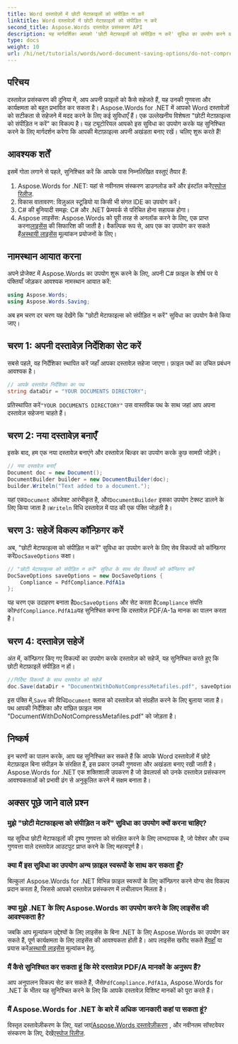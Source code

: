 ```yaml
---
title: Word दस्तावेज़ों में छोटी मेटाफ़ाइलों को संपीड़ित न करें
linktitle: Word दस्तावेज़ों में छोटी मेटाफ़ाइलों को संपीड़ित न करें
second_title: Aspose.Words दस्तावेज़ प्रसंस्करण API
description: यह मार्गदर्शिका आपको 'छोटी मेटाफाइलों को संपीड़ित न करें' सुविधा का उपयोग करने की चरण-दर-चरण प्रक्रिया से परिचित कराती है, तथा यह सुनिश्चित करती है कि आपके दस्तावेज़ सहेजने की पूरी प्रक्रिया के दौरान अपनी अखंडता और गुणवत्ता बनाए रखें।
type: docs
weight: 10
url: /hi/net/tutorials/words/word-document-saving-options/do-not-compress-small-metafiles-word-documents/
---
```

## परिचय

दस्तावेज़ प्रसंस्करण की दुनिया में, आप अपनी फ़ाइलों को कैसे सहेजते हैं, यह उनकी गुणवत्ता और कार्यक्षमता को बहुत प्रभावित कर सकता है। Aspose.Words for .NET में आपको Word दस्तावेज़ों को सटीकता से सहेजने में मदद करने के लिए कई सुविधाएँ हैं। एक उल्लेखनीय विशेषता "छोटी मेटाफ़ाइल्स को संपीड़ित न करें" का विकल्प है। यह ट्यूटोरियल आपको इस सुविधा का उपयोग करके यह सुनिश्चित करने के लिए मार्गदर्शन करेगा कि आपकी मेटाफ़ाइल्स अपनी अखंडता बनाए रखें। चलिए शुरू करते हैं!

## आवश्यक शर्तें

इसमें गोता लगाने से पहले, सुनिश्चित करें कि आपके पास निम्नलिखित वस्तुएं तैयार हैं:

1.  Aspose.Words for .NET: यहां से नवीनतम संस्करण डाउनलोड करें और इंस्टॉल करें[एस्पोज रिलीज](https://releases.aspose.com/words/net/).
2. विकास वातावरण: विज़ुअल स्टूडियो या किसी भी संगत IDE का उपयोग करें।
3. C# की बुनियादी समझ: C# और .NET फ्रेमवर्क से परिचित होना सहायक होगा।
4.  Aspose लाइसेंस: Aspose.Words को पूरी तरह से अनलॉक करने के लिए, एक प्राप्त करना[लाइसेंस](https://purchase.aspose.com/buy) की सिफारिश की जाती है। वैकल्पिक रूप से, आप एक का उपयोग कर सकते हैं[अस्थायी लाइसेंस](https://purchase.aspose.com/temporary-license/) मूल्यांकन प्रयोजनों के लिए।

## नामस्थान आयात करना

अपने प्रोजेक्ट में Aspose.Words का उपयोग शुरू करने के लिए, अपनी C# फ़ाइल के शीर्ष पर ये पंक्तियाँ जोड़कर आवश्यक नामस्थान आयात करें:

```csharp
using Aspose.Words;
using Aspose.Words.Saving;
```

अब हम चरण दर चरण यह देखेंगे कि "छोटी मेटाफाइल्स को संपीड़ित न करें" सुविधा का उपयोग कैसे किया जाए।

## चरण 1: अपनी दस्तावेज़ निर्देशिका सेट करें

सबसे पहले, वह निर्देशिका स्थापित करें जहाँ आपका दस्तावेज़ सहेजा जाएगा। फ़ाइल पथों का उचित प्रबंधन आवश्यक है।

```csharp
// आपके दस्तावेज़ निर्देशिका का पथ
string dataDir = "YOUR DOCUMENTS DIRECTORY";
```

 प्रतिस्थापित करें`"YOUR DOCUMENTS DIRECTORY"` उस वास्तविक पथ के साथ जहां आप अपना दस्तावेज़ सहेजना चाहते हैं।

## चरण 2: नया दस्तावेज़ बनाएँ

इसके बाद, हम एक नया दस्तावेज़ बनाएंगे और दस्तावेज़ बिल्डर का उपयोग करके कुछ सामग्री जोड़ेंगे।

```csharp
// नया दस्तावेज़ बनाएँ
Document doc = new Document();
DocumentBuilder builder = new DocumentBuilder(doc);
builder.Writeln("Text added to a document.");
```

 यहां एक`Document` ऑब्जेक्ट आरंभीकृत है, और`DocumentBuilder` इसका उपयोग टेक्स्ट डालने के लिए किया जाता है।`Writeln` विधि दस्तावेज़ में पाठ की एक पंक्ति जोड़ती है।

## चरण 3: सहेजें विकल्प कॉन्फ़िगर करें

 अब, "छोटी मेटाफाइल्स को संपीड़ित न करें" सुविधा का उपयोग करने के लिए सेव विकल्पों को कॉन्फ़िगर करें`DocSaveOptions` कक्षा।

```csharp
// "छोटी मेटाफाइल्स को संपीड़ित न करें" सुविधा के साथ सेव विकल्पों को कॉन्फ़िगर करें
DocSaveOptions saveOptions = new DocSaveOptions {
    Compliance = PdfCompliance.PdfA1a
};
```

 यह चरण एक उदाहरण बनाता है`DocSaveOptions` और सेट करता है`Compliance` संपत्ति को`PdfCompliance.PdfA1a`यह सुनिश्चित करना कि दस्तावेज़ PDF/A-1a मानक का पालन करता है।

## चरण 4: दस्तावेज़ सहेजें

अंत में, कॉन्फ़िगर किए गए विकल्पों का उपयोग करके दस्तावेज़ को सहेजें, यह सुनिश्चित करते हुए कि छोटी मेटाफ़ाइलें संपीड़ित न हों।

```csharp
//निर्दिष्ट विकल्पों के साथ दस्तावेज़ को सहेजें
doc.Save(dataDir + "DocumentWithDoNotCompressMetafiles.pdf", saveOptions);
```

 इस पंक्ति में,`Save` की विधि`Document` क्लास को दस्तावेज़ को संग्रहीत करने के लिए बुलाया जाता है। पथ आपकी निर्देशिका और वांछित फ़ाइल नाम "DocumentWithDoNotCompressMetafiles.pdf" को जोड़ता है।

## निष्कर्ष

इन चरणों का पालन करके, आप यह सुनिश्चित कर सकते हैं कि आपके Word दस्तावेज़ों में छोटे मेटाफ़ाइल बिना संपीड़न के संरक्षित हैं, इस प्रकार उनकी गुणवत्ता और अखंडता बनाए रखी जाती है। Aspose.Words for .NET एक शक्तिशाली उपकरण है जो डेवलपर्स को उनके दस्तावेज़ प्रसंस्करण आवश्यकताओं को प्रभावी ढंग से अनुकूलित करने में सक्षम बनाता है।

## अक्सर पूछे जाने वाले प्रश्न

### मुझे "छोटी मेटाफाइल्स को संपीड़ित न करें" सुविधा का उपयोग क्यों करना चाहिए?

यह सुविधा छोटी मेटाफाइलों की दृश्य गुणवत्ता को संरक्षित करने के लिए लाभदायक है, जो पेशेवर और उच्च गुणवत्ता वाले दस्तावेज़ आउटपुट प्राप्त करने के लिए महत्वपूर्ण है।

### क्या मैं इस सुविधा का उपयोग अन्य फ़ाइल स्वरूपों के साथ कर सकता हूँ?

बिल्कुल! Aspose.Words for .NET विभिन्न फ़ाइल स्वरूपों के लिए कॉन्फ़िगर करने योग्य सेव विकल्प प्रदान करता है, जिससे आपको दस्तावेज़ प्रसंस्करण में लचीलापन मिलता है।

### क्या मुझे .NET के लिए Aspose.Words का उपयोग करने के लिए लाइसेंस की आवश्यकता है?

जबकि आप मूल्यांकन उद्देश्यों के लिए लाइसेंस के बिना .NET के लिए Aspose.Words का उपयोग कर सकते हैं, पूर्ण कार्यक्षमता के लिए लाइसेंस की आवश्यकता होती है। आप लाइसेंस खरीद सकते हैं[यहाँ](https://purchase.aspose.com/buy) या प्रयास करें[अस्थायी लाइसेंस](https://purchase.aspose.com/temporary-license/) मूल्यांकन हेतु.

### मैं कैसे सुनिश्चित कर सकता हूं कि मेरे दस्तावेज़ PDF/A मानकों के अनुरूप हैं?

 आप अनुपालन विकल्प सेट कर सकते हैं, जैसे`PdfCompliance.PdfA1a`, Aspose.Words for .NET के भीतर यह सुनिश्चित करने के लिए कि आपके दस्तावेज़ विशिष्ट मानकों को पूरा करते हैं।

### मैं Aspose.Words for .NET के बारे में अधिक जानकारी कहां पा सकता हूं?

 विस्तृत दस्तावेज़ीकरण के लिए, यहां जाएं[Aspose.Words दस्तावेज़ीकरण](https://reference.aspose.com/words/net/) , और नवीनतम सॉफ्टवेयर संस्करण के लिए, देखें[एस्पोज रिलीज](https://releases.aspose.com/words/net/).